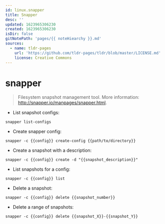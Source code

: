 ```yaml
---
id: linux.snapper
title: Snapper
desc: ''
updated: 1623965306230
created: 1623965306230
isDir: false
gitNotePath: 'pages/{{ noteHiearchy }}.md'
sources:
  - name: tldr-pages
    url: 'https://github.com/tldr-pages/tldr/blob/master/LICENSE.md'
    license: Creative Commons
---
```

# snapper

> Filesystem snapshot management tool.
> More information: <http://snapper.io/manpages/snapper.html>.

- List snapshot configs:

`snapper list-configs`

- Create snapper config:

`snapper -c {{config}} create-config {{path/to/directory}}`

- Create a snapshot with a description:

`snapper -c {{config}} create -d "{{snapshot_description}}"`

- List snapshots for a config:

`snapper -c {{config}} list`

- Delete a snapshot:

`snapper -c {{config}} delete {{snapshot_number}}`

- Delete a range of snapshots:

`snapper -c {{config}} delete {{snapshot_X}}-{{snapshot_Y}}`

